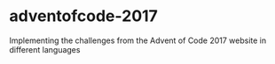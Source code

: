 # adventofcode-2017
Implementing the challenges from the Advent of Code 2017 website in different languages

